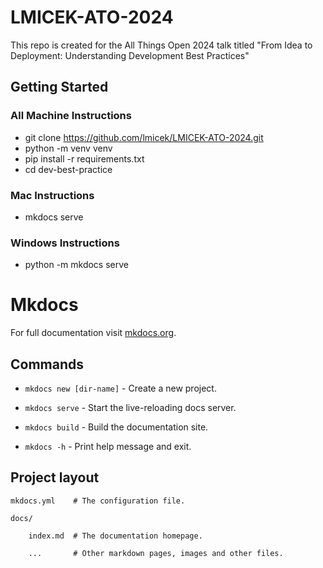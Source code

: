 # LMICEK-ATO-2024
This repo is created for the All Things Open 2024 talk titled "From Idea to Deployment: Understanding Development Best Practices"

## Getting Started

### All Machine Instructions
- git clone https://github.com/lmicek/LMICEK-ATO-2024.git
- python -m venv venv
- pip install -r requirements.txt
- cd dev-best-practice

### Mac Instructions

- mkdocs serve

### Windows Instructions

- python -m mkdocs serve

# Mkdocs
For full documentation visit [mkdocs.org](https://www.mkdocs.org).

## Commands
* `mkdocs new [dir-name]` - Create a new project.

* `mkdocs serve` - Start the live-reloading docs server.

* `mkdocs build` - Build the documentation site.

* `mkdocs -h` - Print help message and exit.

 
## Project layout

    mkdocs.yml    # The configuration file.

    docs/

        index.md  # The documentation homepage.

        ...       # Other markdown pages, images and other files.

 